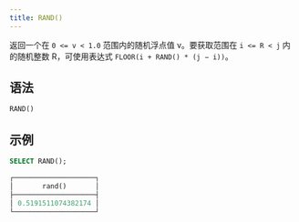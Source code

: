 ```yaml
---
title: RAND()
---
```


返回一个在 `0 <= v < 1.0` 范围内的随机浮点值 v。要获取范围在 `i <= R < j` 内的随机整数 R，可使用表达式 `FLOOR(i + RAND() * (j − i))`。

## 语法

```sql
RAND()
```

## 示例

```sql
SELECT RAND();

┌────────────────────┐
│       rand()       │
├────────────────────┤
│ 0.5191511074382174 │
└────────────────────┘
```